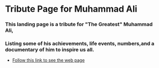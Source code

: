 # Tribute Page for Muhammad Ali
### This landing page is a tribute for "The Greatest" Muhammad Ali,
### Listing some of his achievements, life events, numbers,and a documentary of him to inspire us all.

- [Follow this link to see the web page](https://amrfayez247.github.io/tributePage/index.html)
